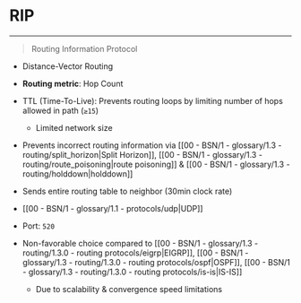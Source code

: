 # RIP
___
> Routing Information Protocol
- Distance-Vector Routing
- **Routing metric**: Hop Count
- TTL (Time-To-Live): Prevents routing loops by limiting number of hops allowed in path (`≥15`)
	- Limited network size
- Prevents incorrect routing information via [[00 - BSN/1 - glossary/1.3 - routing/split_horizon|Split Horizon]], [[00 - BSN/1 - glossary/1.3 - routing/route_poisoning|route poisoning]] & [[00 - BSN/1 - glossary/1.3 - routing/holddown|holddown]]
- Sends entire routing table to neighbor (30min clock rate)

- [[00 - BSN/1 - glossary/1.1 - protocols/udp|UDP]]
- Port: `520`
- Non-favorable choice compared to [[00 - BSN/1 - glossary/1.3 - routing/1.3.0 - routing protocols/eigrp|EIGRP]], [[00 - BSN/1 - glossary/1.3 - routing/1.3.0 - routing protocols/ospf|OSPF]], [[00 - BSN/1 - glossary/1.3 - routing/1.3.0 - routing protocols/is-is|IS-IS]]
	- Due to scalability & convergence speed limitations